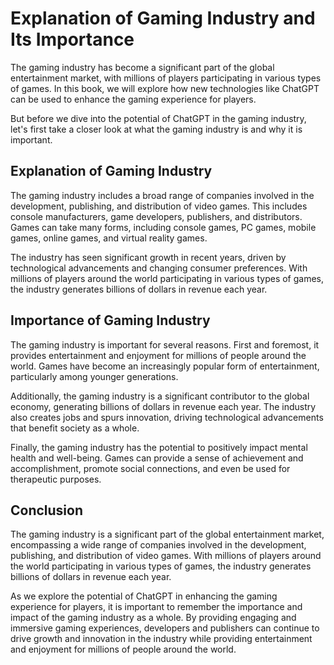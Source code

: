 Explanation of Gaming Industry and Its Importance
===============================================================

The gaming industry has become a significant part of the global entertainment market, with millions of players participating in various types of games. In this book, we will explore how new technologies like ChatGPT can be used to enhance the gaming experience for players.

But before we dive into the potential of ChatGPT in the gaming industry, let's first take a closer look at what the gaming industry is and why it is important.

Explanation of Gaming Industry
------------------------------

The gaming industry includes a broad range of companies involved in the development, publishing, and distribution of video games. This includes console manufacturers, game developers, publishers, and distributors. Games can take many forms, including console games, PC games, mobile games, online games, and virtual reality games.

The industry has seen significant growth in recent years, driven by technological advancements and changing consumer preferences. With millions of players around the world participating in various types of games, the industry generates billions of dollars in revenue each year.

Importance of Gaming Industry
-----------------------------

The gaming industry is important for several reasons. First and foremost, it provides entertainment and enjoyment for millions of people around the world. Games have become an increasingly popular form of entertainment, particularly among younger generations.

Additionally, the gaming industry is a significant contributor to the global economy, generating billions of dollars in revenue each year. The industry also creates jobs and spurs innovation, driving technological advancements that benefit society as a whole.

Finally, the gaming industry has the potential to positively impact mental health and well-being. Games can provide a sense of achievement and accomplishment, promote social connections, and even be used for therapeutic purposes.

Conclusion
----------

The gaming industry is a significant part of the global entertainment market, encompassing a wide range of companies involved in the development, publishing, and distribution of video games. With millions of players around the world participating in various types of games, the industry generates billions of dollars in revenue each year.

As we explore the potential of ChatGPT in enhancing the gaming experience for players, it is important to remember the importance and impact of the gaming industry as a whole. By providing engaging and immersive gaming experiences, developers and publishers can continue to drive growth and innovation in the industry while providing entertainment and enjoyment for millions of people around the world.
